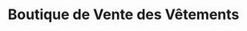 ---
title: "Boutique de Vente des Vêtements"
url: /macenta/boutique-de-vente-des-vetements/
shop: Kleidung
---